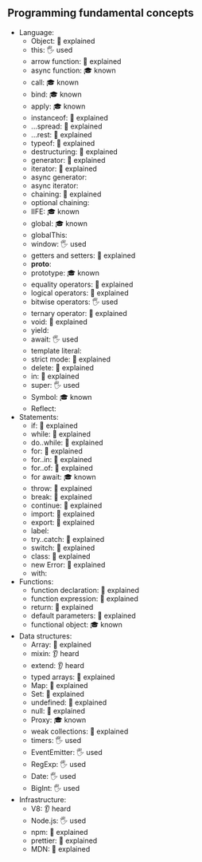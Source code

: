 ## Programming fundamental concepts

- Language:
  - Object: 🙋 explained
  - this: 🖐️ used
  - arrow function: 🙋 explained
  - async function: 🎓 known
  - call: 🎓 known
  - bind: 🎓 known
  - apply: 🎓 known
  - instanceof: 🙋 explained
  - ...spread: 🙋 explained
  - ...rest: 🙋 explained
  - typeof: 🙋 explained
  - destructuring: 🙋 explained
  - generator: 🙋 explained
  - iterator: 🙋 explained
  - async generator:
  - async iterator:
  - chaining: 🙋 explained
  - optional chaining:
  - IIFE: 🎓 known
  - global: 🎓 known
  - globalThis:
  - window: 🖐️ used
  - getters and setters: 🙋 explained
  - __proto__:
  - prototype: 🎓 known
  - equality operators: 🙋 explained
  - logical operators: 🙋 explained
  - bitwise operators: 🖐️ used
  - ternary operator: 🙋 explained
  - void: 🙋 explained
  - yield:
  - await: 🖐️ used
  - template literal:
  - strict mode: 🙋 explained
  - delete: 🙋 explained
  - in: 🙋 explained
  - super: 🖐️ used
  - Symbol: 🎓 known
  - Reflect:
- Statements:
  - if: 🙋 explained
  - while: 🙋 explained
  - do..while: 🙋 explained
  - for: 🙋 explained
  - for..in: 🙋 explained
  - for..of: 🙋 explained
  - for await: 🎓 known 
  - throw: 🙋 explained
  - break: 🙋 explained
  - continue: 🙋 explained
  - import: 🙋 explained
  - export: 🙋 explained
  - label:
  - try..catch: 🙋 explained
  - switch: 🙋 explained
  - class: 🙋 explained
  - new Error: 🙋 explained
  - with:
- Functions:
  - function declaration: 🙋 explained
  - function expression: 🙋 explained
  - return: 🙋 explained
  - default parameters: 🙋 explained
  - functional object: 🎓 known 
- Data structures:
  - Array: 🙋 explained
  - mixin: 👂 heard
  - extend: 👂 heard
  - typed arrays: 🙋 explained
  - Map: 🙋 explained
  - Set: 🙋 explained
  - undefined: 🙋 explained
  - null: 🙋 explained
  - Proxy: 🎓 known
  - weak collections: 🙋 explained
  - timers: 🖐️ used
  - EventEmitter: 🖐️ used
  - RegExp: 🖐️ used
  - Date: 🖐️ used
  - BigInt: 🖐️ used
- Infrastructure:
  - V8: 👂 heard
  - Node.js: 🖐️ used
  - npm: 🙋 explained
  - prettier: 🙋 explained
  - MDN: 🙋 explained